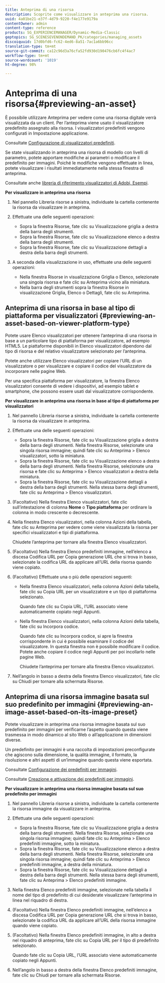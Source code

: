 ```yaml
---
title: Anteprima di una risorsa
description: Scoprite come visualizzare in anteprima una risorsa.
uuid: 4a01be21-e37f-4d79-9220-f4e177e9179a
contentOwner: admin
content-type: reference
products: SG_EXPERIENCEMANAGER/Dynamic-Media-Classic
geptopics: SG_SCENESEVENONDEMAND_PK/categories/managing_assets
discoiquuid: 17d0bfd6-fc62-4ed6-8a51-7ac1a6bb96cc
translation-type: tm+mt
source-git-commit: ca12c96d3a76cfa52fd930d190476cb6fc4f4ac7
workflow-type: tm+mt
source-wordcount: '1019'
ht-degree: 98%

---
```



# Anteprima di una risorsa{#previewing-an-asset}

È possibile utilizzare Anteprima per vedere come una risorsa digitale verrà visualizzata da un client. Per l’anteprima viene usato il visualizzatore predefinito assegnato alla risorsa. I visualizzatori predefiniti vengono configurati in Impostazione applicazione.

Consultate [Configurazione di visualizzatori predefiniti](application-setup.md#configuring_default_viewers).

Se state visualizzando in anteprima una risorsa di modello con livelli di parametro, potete apportare modifiche ai parametri o modificare il predefinito per immagini. Poiché le modifiche vengono effettuate in linea, potete visualizzare i risultati immediatamente nella stessa finestra di anteprima.

Consultate anche [ libreria di riferimento visualizzatori di Adobi, Esempi](https://landing.adobe.com/en/na/dynamic-media/ctir-2755/live-demos.html).

**Per visualizzare in anteprima una risorsa**

1. Nel pannello Libreria risorse a sinistra, individuate la cartella contenente la risorsa da visualizzare in anteprima.
1. Effettuate una delle seguenti operazioni:

   * Sopra la finestra Risorse, fate clic su Visualizzazione griglia a destra della barra degli strumenti. 
   * Sopra la finestra Risorse, fate clic su Visualizzazione elenco a destra della barra degli strumenti. 
   * Sopra la finestra Risorse, fate clic su Visualizzazione dettagli a destra della barra degli strumenti. 

1. A seconda della visualizzazione in uso, effettuate una delle seguenti operazioni:

   * Nella finestra Risorse in visualizzazione Griglia o Elenco, selezionate una singola risorsa e fate clic su Anteprima vicino alla miniatura.
   * Nella barra degli strumenti sopra la finestra Risorse in visualizzazione Griglia, Elenco o Dettagli, fate clic su Anteprima.

## Anteprima di una risorsa in base al tipo di piattaforma per visualizzatori  {#previewing-an-asset-based-on-viewer-platform-type}

Potete usare Elenco visualizzatori per ottenere l’anteprima di una risorsa in base a un particolare tipo di piattaforma per visualizzatore, ad esempio HTML5. Le piattaforme disponibili in Elenco visualizzatori dipendono dal tipo di risorsa e del relativo visualizzatore selezionato per l’anteprima.

Potete anche utilizzare Elenco visualizzatori per copiare l’URL di un visualizzatore o per visualizzare e copiare il codice del visualizzatore da incorporare nelle pagine Web.

Per una specifica piattaforma per visualizzatore, la finestra Elenco visualizzatori consente di vedere i dispositivi, ad esempio tablet e smartphone, che possono essere usati dal visualizzatore corrispondente.

**Per visualizzare in anteprima una risorsa in base al tipo di piattaforma per visualizzatori**

1. Nel pannello Libreria risorse a sinistra, individuate la cartella contenente la risorsa da visualizzare in anteprima.
1. Effettuate una delle seguenti operazioni:

   * Sopra la finestra Risorse, fate clic su Visualizzazione griglia a destra della barra degli strumenti. Nella finestra Risorse, selezionate una singola risorsa immagine; quindi fate clic su Anteprima > Elenco visualizzatori, sotto la miniatura.
   * Sopra la finestra Risorse, fate clic su Visualizzazione elenco a destra della barra degli strumenti. Nella finestra Risorse, selezionate una risorsa e fate clic su Anteprima > Elenco visualizzatori a destra della miniatura.
   * Sopra la finestra Risorse, fate clic su Visualizzazione dettagli a destra della barra degli strumenti. Nella stessa barra degli strumenti, fate clic su Anteprima > Elenco visualizzatori.

1. (Facoltativo) Nella finestra Elenco visualizzatori, fate clic sull’intestazione di colonna **Nome** o **Tipo piattaforma** per ordinare la colonna in modo crescente o decrescente.
1. Nella finestra Elenco visualizzatori, nella colonna Azioni della tabella, fate clic su Anteprima per vedere come viene visualizzata la risorsa per specifici visualizzatori e tipi di piattaforma.

   Chiudete l’anteprima per tornare alla finestra Elenco visualizzatori.

1. (Facoltativo) Nella finestra Elenco predefiniti immagine, nell’elenco a discesa Codifica URL per Copia generazione URL che si trova in basso, selezionate la codifica URL da applicare all’URL della risorsa quando viene copiato.
1. (Facoltativo) Effettuate una o più delle operazioni seguenti:

   * Nella finestra Elenco visualizzatori, nella colonna Azioni della tabella, fate clic su Copia URL per un visualizzatore e un tipo di piattaforma selezionato.

      Quando fate clic su Copia URL, l’URL associato viene automaticamente copiato negli Appunti.

   * Nella finestra Elenco visualizzatori, nella colonna Azioni della tabella, fate clic su Incorpora codice.

      Quando fate clic su Incorpora codice, si apre la finestra corrispondente in cui è possibile esaminare il codice del visualizzatore. In questa finestra non è possibile modificare il codice. Potete anche copiare il codice negli Appunti per poi incollarlo nelle pagine Web.

      Chiudete l’anteprima per tornare alla finestra Elenco visualizzatori.

1. Nell’angolo in basso a destra della finestra Elenco visualizzatori, fate clic su Chiudi per tornare alla schermata Risorse.

## Anteprima di una risorsa immagine basata sul suo predefinito per immagini  {#previewing-an-image-asset-based-on-its-image-preset}

Potete visualizzare in anteprima una risorsa immagine basata sul suo predefinito per immagini per verificarne l’aspetto quando questa viene trasmessa in modo dinamico al sito Web o all’applicazione in dimensioni diverse.

Un predefinito per immagini è una raccolta di impostazioni preconfigurate che agiscono sulla dimensione, la qualità immagine, il formato, la risoluzione e altri aspetti di un’immagine quando questa viene esportata. 

Consultate [Configurazione dei predefiniti per immagini](setting-image-presets.md#setting_up_image_presets).

Consultate [Creazione e attivazione dei predefiniti per immagini](creating-enabling-image-presets.md#creating_and_enabling_image_presets).

**Per visualizzare in anteprima una risorsa immagine basata sul suo predefinito per immagini**

1. Nel pannello Libreria risorse a sinistra, individuate la cartella contenente la risorsa immagine da visualizzare in anteprima.
1. Effettuate una delle seguenti operazioni:

   * Sopra la finestra Risorse, fate clic su Visualizzazione griglia a destra della barra degli strumenti. Nella finestra Risorse, selezionate una singola risorsa immagine; quindi fate clic su Anteprima > Elenco predefiniti immagine, sotto la miniatura.
   * Sopra la finestra Risorse, fate clic su Visualizzazione elenco a destra della barra degli strumenti. Nella finestra Risorse, selezionate una singola risorsa immagine; quindi fate clic su Anteprima > Elenco predefiniti immagine, a destra della miniatura.
   * Sopra la finestra Risorse, fate clic su Visualizzazione dettagli a destra della barra degli strumenti. Nella stessa barra degli strumenti, fate clic su Anteprima > Elenco predefiniti immagine.

1. Nella finestra Elenco predefiniti immagine, selezionate nella tabella il nome del tipo di predefinito di cui desiderate visualizzare l’anteprima in linea nel riquadro di destra.
1. (Facoltativo) Nella finestra Elenco predefiniti immagine, nell’elenco a discesa Codifica URL per Copia generazione URL che si trova in basso, selezionate la codifica URL da applicare all’URL della risorsa immagine quando viene copiato.
1. (Facoltativo) Nella finestra Elenco predefiniti immagine, in alto a destra nel riquadro di anteprima, fate clic su Copia URL per il tipo di predefinito selezionato.

   Quando fate clic su Copia URL, l’URL associato viene automaticamente copiato negli Appunti.

1. Nell’angolo in basso a destra della finestra Elenco predefiniti immagine, fate clic su Chiudi per tornare alla schermata Risorse.


